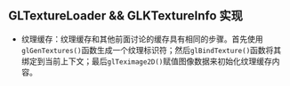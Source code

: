 ## GLTextureLoader && GLKTextureInfo 实现
- 纹理缓存：纹理缓存和其他前面讨论的缓存具有相同的步骤。首先使用`glGenTextures()`函数生成一个纹理标识符；然后`glBindTexture()`函数将其绑定到当前上下文；最后`glTeximage2D()`赋值图像数据来初始化纹理缓存内容。

